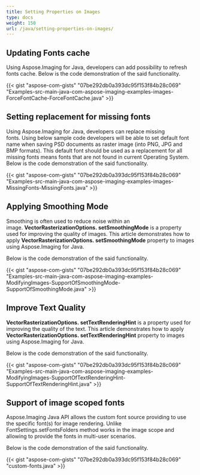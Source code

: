 ```yaml
---
title: Setting Properties on Images
type: docs
weight: 150
url: /java/setting-properties-on-images/
---
```



## **Updating Fonts cache**
Using Aspose.Imaging for Java, developers can add possibility to refresh fonts cache. Below is the code demonstration of the said functionality.

{{< gist "aspose-com-gists" "07be292db0a393dc95f153f84b28c069" "Examples-src-main-java-com-aspose-imaging-examples-images-ForceFontCache-ForceFontCache.java" >}}
## **Setting replacement for missing fonts**
Using Aspose.Imaging for Java, developers can replace missing fonts. Using below sample code developers will be able to set default font name when saving PSD documents as raster image (into PNG, JPG and BMP formats). This default font should be used as a replacement for all missing fonts means fonts that are not found in current Operating System. Below is the code demonstration of the said functionality.

{{< gist "aspose-com-gists" "07be292db0a393dc95f153f84b28c069" "Examples-src-main-java-com-aspose-imaging-examples-images-MissingFonts-MissingFonts.java" >}}


## **Applying Smoothing Mode**
Smoothing is often used to reduce noise within an image. **VectorRasterizationOptions. setSmoothingMode** is a property used for improving the quality of images. This article demonstrates how to apply **VectorRasterizationOptions. setSmoothingMode** property to images using Aspose.Imaging for Java.  

Below is the code demonstration of the said functionality.



{{< gist "aspose-com-gists" "07be292db0a393dc95f153f84b28c069" "Examples-src-main-java-com-aspose-imaging-examples-ModifyingImages-SupportOfSmoothingMode-SupportOfSmoothingMode.java" >}}


## **Improve Text Quality**
**VectorRasterizationOptions. setTextRenderingHint** is a property used for improving the quality of the text. This article demonstrates how to apply **VectorRasterizationOptions. setTextRenderingHint** property to images using Aspose.Imaging for Java.   

Below is the code demonstration of the said functionality.

{{< gist "aspose-com-gists" "07be292db0a393dc95f153f84b28c069" "Examples-src-main-java-com-aspose-imaging-examples-ModifyingImages-SupportOfTextRenderingHint-SupportOfTextRenderingHint.java" >}}


## **Support of image scoped fonts**
Aspose.Imaging Java API allows the custom font source providing to use the specific font(s) for image rendering. 
Unlike FontSettings.setFontsFolders method works in the image scope and allowing to provide the fonts in multi-user scenarios.

Below is the code demonstration of the said functionality.

{{< gist "aspose-com-gists" "07be292db0a393dc95f153f84b28c069" "custom-fonts.java" >}}
